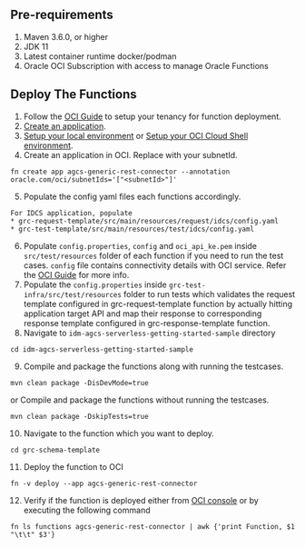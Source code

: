 ## Pre-requirements

1. Maven 3.6.0, or higher
2. JDK 11
3. Latest container runtime docker/podman
4. Oracle OCI Subscription with access to manage Oracle Functions

## Deploy The Functions
1. Follow the [OCI Guide](https://docs.oracle.com/en-us/iaas/Content/Functions/Tasks/functionsquickstartlocalhost.htm#functionsquickstartlocalhost_topic_setup_your_tenancy) to setup your tenancy for function deployment.
2. [Create an application](https://docs.oracle.com/en-us/iaas/Content/Functions/Tasks/functionsquickstartlocalhost.htm#functionsquickstartlocalhost_topic_setup_Create_application).
3.  [Setup your local environment](https://docs.oracle.com/en-us/iaas/Content/Functions/Tasks/functionsquickstartlocalhost.htm#functionsquickstartlocalhost_topic_start_setting_up_local_dev_environment) or [Setup your OCI Cloud Shell environment](https://docs.oracle.com/en-us/iaas/Content/Functions/Tasks/functionsquickstartcloudshell.htm#functionsquickstartcloudshell_topic_setup_CloudShell_dev_env).
4. Create an application in OCI. Replace with your subnetId.
```shell
fn create app agcs-generic-rest-connector --annotation oracle.com/oci/subnetIds='["<subnetId>"]'
```
5. Populate the config yaml files each functions accordingly.
```text
For IDCS application, populate
* grc-request-template/src/main/resources/request/idcs/config.yaml
* grc-test-template/src/main/resources/test/idcs/config.yaml
```
6. Populate `config.properties`, `config` and `oci_api_ke.pem` inside `src/test/resources` folder of each function if you need to run the test cases. `config` file contains connectivity details with OCI service. Refer the [OCI Guide](https://docs.oracle.com/en-us/iaas/Content/API/Concepts/sdkconfig.htm) for more info.
7. Populate the `config.properties` inside `grc-test-infra/src/test/resources` folder to run tests which validates the request template configured in grc-request-template function by actually hitting application target API and map their response to corresponding response template configured in grc-response-template function.
8. Navigate to `idm-agcs-serverless-getting-started-sample` directory 
```shell
cd idm-agcs-serverless-getting-started-sample
```
9. Compile and package the functions along with running the testcases.
```shell
mvn clean package -DisDevMode=true
```
or Compile and package the functions without running the testcases.
```shell
mvn clean package -DskipTests=true
```
10. Navigate to the function which you want to deploy.
```shell
cd grc-schema-template
```
11. Deploy the function to OCI
```shell
fn -v deploy --app agcs-generic-rest-connector
```
12. Verify if the function is deployed either from [OCI console](https://docs.oracle.com/en-us/iaas/Content/Functions/Tasks/functionsviewingfunctionsapps.htm#top) or by executing the following command
```shell
fn ls functions agcs-generic-rest-connector | awk {'print Function, $1 "\t\t" $3'}
```


